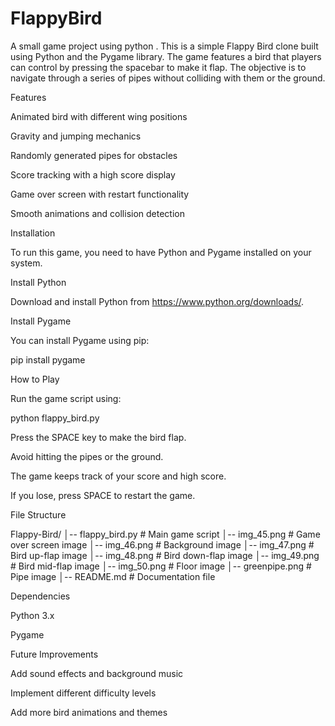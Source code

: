 # FlappyBird
A small game project using python .
This is a simple Flappy Bird clone built using Python and the Pygame library. The game features a bird that players can control by pressing the spacebar to make it flap. The objective is to navigate through a series of pipes without colliding with them or the ground.

Features

Animated bird with different wing positions

Gravity and jumping mechanics

Randomly generated pipes for obstacles

Score tracking with a high score display

Game over screen with restart functionality

Smooth animations and collision detection

Installation

To run this game, you need to have Python and Pygame installed on your system.

Install Python

Download and install Python from https://www.python.org/downloads/.

Install Pygame

You can install Pygame using pip:

pip install pygame

How to Play

Run the game script using:

python flappy_bird.py

Press the SPACE key to make the bird flap.

Avoid hitting the pipes or the ground.

The game keeps track of your score and high score.

If you lose, press SPACE to restart the game.

File Structure

Flappy-Bird/
│-- flappy_bird.py  # Main game script
│-- img_45.png      # Game over screen image
│-- img_46.png      # Background image
│-- img_47.png      # Bird up-flap image
│-- img_48.png      # Bird down-flap image
│-- img_49.png      # Bird mid-flap image
│-- img_50.png      # Floor image
│-- greenpipe.png   # Pipe image
│-- README.md       # Documentation file

Dependencies

Python 3.x

Pygame

Future Improvements

Add sound effects and background music

Implement different difficulty levels

Add more bird animations and themes
